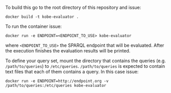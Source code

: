 To build this go to the root directory of this repository and issue:

    docker build -t kobe-evaluator .

To run the container issue:

    docker run -e ENDPOINT=<ENDPOINT_TO_USE> kobe-evaluator

where `<ENDPOINT_TO_USE>` the SPARQL endpoint that will be evaluated. After the execution finishes the evaluation results will be printed.

To define your query set, mount the directory that contains the queries (e.g. `/path/to/queries`) to `/etc/queries`. `/path/to/queries` is expected to contain text files that each of them contains a query. In this case issue:

    docker run -e ENDPOINT=http://endpoint.org -v /path/to/queries:/etc/queries kobe-evaluator
